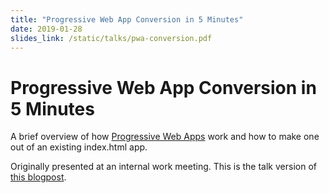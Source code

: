 ```yaml
---
title: "Progressive Web App Conversion in 5 Minutes"
date: 2019-01-28
slides_link: /static/talks/pwa-conversion.pdf
---
```


# Progressive Web App Conversion in 5 Minutes

A brief overview of how [Progressive Web Apps](https://developers.google.com/web/progressive-web-apps/) work and how to make one out of an existing index.html app.

Originally presented at an internal work meeting. This is the talk version of [this blogpost](https://xeiaso.net/blog/progressive-webapp-conversion-2019-01-26).
